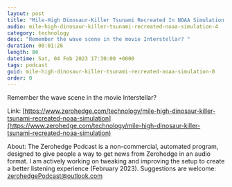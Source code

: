 ```yaml
---
layout: post
title: "Mile-High Dinosaur-Killer Tsunami Recreated In NOAA Simulation "
audio: mile-high-dinosaur-killer-tsunami-recreated-noaa-simulation-4
category: technology
desc: "Remember the wave scene in the movie Interstellar? "
duration: 00:01:26
length: 86
datetime: Sat, 04 Feb 2023 17:30:00 +0000
tags: podcast
guid: mile-high-dinosaur-killer-tsunami-recreated-noaa-simulation-0
order: 0
---
```

Remember the wave scene in the movie Interstellar? 

Link: [https://www.zerohedge.com/technology/mile-high-dinosaur-killer-tsunami-recreated-noaa-simulation](https://www.zerohedge.com/technology/mile-high-dinosaur-killer-tsunami-recreated-noaa-simulation)

About: The Zerohedge Podcast is a non-commercial, automated program, designed to give people a way to get news from Zerohedge in an audio format.  I am actively working on tweaking and improving the setup to create a better listening experience (February 2023).  Suggestions are welcome: [zerohedgePodcast@outlook.com](mailto:zerohedgePodcast@outlook.com)